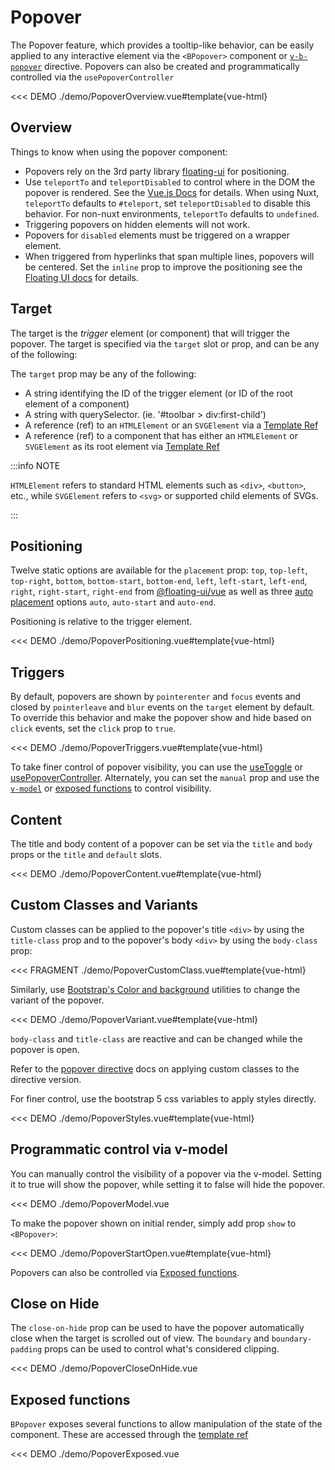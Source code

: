 # Popover

<PageHeader>

The Popover feature, which provides a tooltip-like behavior, can be easily applied to any
interactive element via the `<BPopover>` component or [`v-b-popover`](/docs/directives/b-popover)
directive. Popovers can also be created and programmatically controlled via the `usePopoverController`

</PageHeader>

<<< DEMO ./demo/PopoverOverview.vue#template{vue-html}

## Overview

Things to know when using the popover component:

- Popovers rely on the 3rd party library [floating-ui](https://floating-ui.com/docs) for positioning.
- Use `teleportTo` and `teleportDisabled` to control where in the DOM the popover is rendered. See the [Vue.js Docs](https://vuejs.org/guide/built-ins/teleport.html) for details. When using Nuxt, `teleportTo` defaults to `#teleport`, set `teleportDisabled` to disable this behavior. For non-nuxt environments, `teleportTo` defaults to `undefined`.
- Triggering popovers on hidden elements will not work.
- Popovers for `disabled` elements must be triggered on a wrapper element.
- When triggered from hyperlinks that span multiple lines, popovers will be centered. Set the `inline` prop to improve the positioning see the [Floating UI docs](https://floating-ui.com/docs/inline) for details.

## Target

The target is the _trigger_ element (or component) that will trigger the popover. The target is
specified via the `target` slot or prop, and can be any of the following:

The `target` prop may be any of the following:

- A string identifying the ID of the trigger element (or ID of the root element of a component)
- A string with querySelector. (ie. '#toolbar > div:first-child')
- A reference (ref) to an `HTMLElement` or an `SVGElement` via a [Template Ref](https://vuejs.org/guide/essentials/template-refs.html)
- A reference (ref) to a component that has either an `HTMLElement` or `SVGElement` as its root
  element via [Template Ref](https://vuejs.org/guide/essentials/template-refs.html)

:::info NOTE

`HTMLElement` refers to standard HTML elements such as `<div>`, `<button>`, etc., while `SVGElement`
refers to `<svg>` or supported child elements of SVGs.

:::

## Positioning

Twelve static options are available for the `placement` prop: `top`, `top-left`, `top-right`,
`bottom`, `bottom-start`, `bottom-end`, `left`, `left-start`, `left-end`, `right`, `right-start`, `right-end` from
[@floating-ui/vue](https://floating-ui.com/) as well as three [auto placement](https://floating-ui.com/docs/autoplacement)
options `auto`, `auto-start` and `auto-end`.

Positioning is relative to the trigger element.

<<< DEMO ./demo/PopoverPositioning.vue#template{vue-html}

## Triggers

By default, popovers are shown by `pointerenter` and `focus` events and closed by `pointerleave` and `blur` events
on the `target` element by default. To override this behavior and make the popover show and hide based
on `click` events, set the `click` prop to `true`.

<<< DEMO ./demo/PopoverTriggers.vue#template{vue-html}

To take finer control of popover visibility, you can use the [useToggle](/docs/composables/useToggle) or
[usePopoverController](/docs/composables/usePopoverController). Alternately, you can set the `manual` prop
and use the [`v-model`](#programmatic-control-via-v-model) or
[exposed functions](#exposed-functions) to control visibility.

## Content

The title and body content of a popover can be set via the `title` and `body` props or the `title`
and `default` slots.

<<< DEMO ./demo/PopoverContent.vue#template{vue-html}

## Custom Classes and Variants

Custom classes can be applied to the popover's title `<div>` by using the `title-class` prop and to
the popover's body `<div>` by using the `body-class` prop:

<<< FRAGMENT ./demo/PopoverCustomClass.vue#template{vue-html}

Similarly, use [Bootstrap's Color and background](https://getbootstrap.com/docs/5.3/helpers/color-background/)
utilities to change the variant of the popover.

<<< DEMO ./demo/PopoverVariant.vue#template{vue-html}

`body-class` and `title-class` are reactive and can be changed while the popover is open.

Refer to the [popover directive](/docs/directives/popover) docs on applying custom
classes to the directive version.

For finer control, use the bootstrap 5 css variables to apply styles directly.

<<< DEMO ./demo/PopoverStyles.vue#template{vue-html}

## Programmatic control via v-model

You can manually control the visibility of a popover via the v-model. Setting it to true will show the popover,
while setting it to false will hide the popover.

<<< DEMO ./demo/PopoverModel.vue

To make the popover shown on initial render, simply add prop `show` to `<BPopover>`:

<<< DEMO ./demo/PopoverStartOpen.vue#template{vue-html}

Popovers can also be controlled via [Exposed functions](#exposed-functions).

## Close on Hide

The `close-on-hide` prop can be used to have the popover automatically close
when the target is scrolled out of view. The `boundary` and `boundary-padding`
props can be used to control what's considered clipping.

<<< DEMO ./demo/PopoverCloseOnHide.vue

## Exposed functions

`BPopover` exposes several functions to allow manipulation of the state of the component.
These are accessed through the [template ref](https://vuejs.org/guide/essentials/template-refs.html#template-refs)

<<< DEMO ./demo/PopoverExposed.vue

<ComponentReference :data="data" />

<script lang="ts">
import {data} from '../../data/components/popover.data'

export default {
  setup() {
    return {data}
  }
}
</script>
